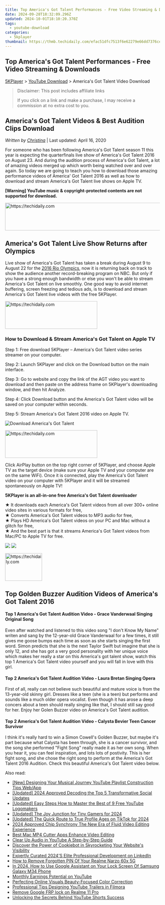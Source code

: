 ```yaml
---
title: Top America's Got Talent Performances - Free Video Streaming & Downloads
date: 2024-09-28T18:32:09.296Z
updated: 2024-10-01T18:10:20.370Z
tags:
  - youtube-download
categories:
  - 5kplayer
thumbnail: https://thmb.techidaily.com/efac51dfc7513f6e62279e66dd7376ce64f0f15cd255e5dc5db28c7cff1f9e3c.jpg
---
```


## Top America's Got Talent Performances - Free Video Streaming & Downloads

[5KPlayer](https://tools.techidaily.com/5kplayer/products/) \> [YouTube Download](https://tools.techidaily.com/5kplayer/youtube-download/) \> America's Got Talent Video Download 

>  Disclaimer: This post includes affiliate links
>
>  If you click on a link and make a purchase, I may receive a commission at no extra cost to you.
>

## America's Got Talent Videos & Best Audition Clips Download

 _Written by [Christina](https://www.quora.com/profile/Christina-148)_ | Last updated: April 16, 2020 

For someone who has been following America's Got Talent season 11 this year is expecting the quarterfinals live show of America's Got Talent 2016 on August 23\. And during the audition process of America's Got Talent, a lot of amazing videos merged up which worth being watched over and over again. So today we are going to teach you how to download those amazing performance videos of America' Got Talent 2016 as well as how to download and stream America's Got Talent live shows on Apple TV. 

**\[Warning\] YouTube music & copyright-protected contents are not supported for download.**

<!-- affiliate ads begin -->
<a href="https://appsumo.8odi.net/c/5597632/2100542/7443" target="_top" id="2100542">
  <img src="//a.impactradius-go.com/display-ad/7443-2100542" border="0" alt="https://techidaily.com" width="728" height="90"/>
</a>
<img height="0" width="0" src="https://appsumo.8odi.net/i/5597632/2100542/7443" style="position:absolute;visibility:hidden;" border="0" />
<!-- affiliate ads end -->

## America's Got Talent Live Show Returns after Olympics

Live show of America's Got Talent has taken a break during August 9 to August 22 for the [2016 Rio Olympics](https://tools.techidaily.com/5kplayer/airplay/), now it is returning back on track to show the audience another record-breaking program on NBC. But only if you have a strong enough bandwidth or else you won't be able to stream America's Got Talent on live smoothly. One good way to avoid internet buffering, screen freezing and tedious ads, is to download and stream America's Got Talent live videos with the free 5KPlayer. 

<!-- affiliate ads begin -->
<a href="https://aligracehair.sjv.io/c/5597632/2135399/19272" target="_top" id="2135399">
  <img src="//a.impactradius-go.com/display-ad/19272-2135399" border="0" alt="https://techidaily.com" width="300" height="90"/>
</a>
<img height="0" width="0" src="https://aligracehair.sjv.io/i/5597632/2135399/19272" style="position:absolute;visibility:hidden;" border="0" />
<!-- affiliate ads end -->

### How to Download & Stream America's Got Talent on Apple TV

 Step 1: Free download 5KPlayer – America's Got Talent video series streamer on your computer. 

Step 2: Launch 5KPlayer and click on the Download button on the main interface. 

Step 3: Go to website and copy the link of the AGT video you want to download and then paste on the address frame on 5KPlayer's downloading window, and then hit Analyze. 

Step 4: Click Download button and the America's Got Talent video will be saved on your computer within seconds. 

Step 5: Stream America's Got Talent 2016 video on Apple TV. 

![Download America's Got Talent](https://www.5kplayer.com/youtube-download/img/agt-downloads.jpg) 

<!-- affiliate ads begin -->
<a href="https://aligracehair.sjv.io/c/5597632/1918661/19272" target="_top" id="1918661">
  <img src="//a.impactradius-go.com/display-ad/19272-1918661" border="0" alt="https://techidaily.com" width="300" height="90"/>
</a>
<img height="0" width="0" src="https://aligracehair.sjv.io/i/5597632/1918661/19272" style="position:absolute;visibility:hidden;" border="0" />
<!-- affiliate ads end -->

Click AirPlay button on the top right corner of 5KPlayer, and choose Apple TV as the target device (make sure your Apple TV and your computer are on the same WiFi). Once it is connected, play the America's Got Talent video on your computer with 5KPlayer and it will be streamed spontaneously on Apple TV!

**5KPlayer is an all-in-one free America's Got Talent downloader** 

★ It downloads each America's Got Talent videos from all over 300+ online video sites in various formats for free,   
★ Converts America's Got Talent videos to MP3 audio for free,   
★ Plays HD America's Got Talent videos on your PC and Mac without a glitch for free,   
★ And the best part is that it streams America's Got Talent videos from Mac/PC to Apple TV for free.

[![](https://www.5kplayer.com/youtube-download/../button/freedownwhitewin.png)](https://tools.techidaily.com/5kplayer/products/) [![](https://www.5kplayer.com/youtube-download/../button/freedownbackmac.png)](https://tools.techidaily.com/5kplayer/products/) 

<!-- affiliate ads begin -->
<a href="https://aligracehair.sjv.io/c/5597632/2135407/19272" target="_top" id="2135407">
  <img src="//a.impactradius-go.com/display-ad/19272-2135407" border="0" alt="https://techidaily.com" width="120" height="90"/>
</a>
<img height="0" width="0" src="https://aligracehair.sjv.io/i/5597632/2135407/19272" style="position:absolute;visibility:hidden;" border="0" />
<!-- affiliate ads end -->

## Top Golden Buzzer Audition Videos of America's Got Talent 2016

#### **Top 1 America's Got Talent Audition Video - Grace Vanderwaal Singing Original Song**

Even after watched and listened to this video song "I don't Know My Name" writen and sang by the 12-year-old Grace Vanderwaal for a few times, it still gives me goose bumps each time as soon as she starts singing the first word. Simon predicts that she is the next Taylor Swift but imagine that she is only 12, and she has got a very good personality with her unique voice which makes her really a star on this America's got talent show, watch this top 1 America's Got Talent video yourself and you will fall in love with this girl.

#### **Top 2 America's Got Talent Audition Video - Laura Bretan Singing Opera**

First of all, really can not believe such beautiful and mature voice is from the 13-year-old skinny girl. Dresses like a teen (she is a teen) but performs and sounds like a much older opera vocalist. Even though it has arose a deep concers about a teen should really singing like that, I should still say good for her. Enjoy her Golen Buzzer video on America's Got Talent audition. 

#### **Top 2 America's Got Talent Audition Video - Calysta Bevier Teen Cancer Survivor**

I think it's really hard to win a Simon Cowell's Golden Buzzer, but maybe it's part because what Calysta has been through, she is a cancer survivor, and the song she performed "Fight Song" really made it as her own song. When you hear it, you can feel inspiration, and lots lots of postivity. This is her fight song, and she chose the right song to perform at the America's Got Talent 2016 Audition. Check this beautiful America's Got Talent video below.

<ins class="adsbygoogle"
     style="display:block"
     data-ad-format="autorelaxed"
     data-ad-client="ca-pub-7571918770474297"
     data-ad-slot="1223367746"></ins>

<ins class="adsbygoogle"
     style="display:block"
     data-ad-client="ca-pub-7571918770474297"
     data-ad-slot="8358498916"
     data-ad-format="auto"
     data-full-width-responsive="true"></ins>

<span class="atpl-alsoreadstyle">Also read:</span>
<div><ul>
<li><a href="https://youtube-video-recordings.techidaily.com/new-designing-your-musical-journey-youtube-playlist-construction-tips-webapp/"><u>[New] Designing Your Musical Journey YouTube Playlist Construction Tips Web/App</u></a></li>
<li><a href="https://facebook-clips.techidaily.com/updated-2024-approved-decoding-the-top-5-transformative-social-updates/"><u>[Updated] 2024 Approved Decoding the Top 5 Transformative Social Updates</u></a></li>
<li><a href="https://youtube-video-recordings.techidaily.com/updated-easy-steps-how-to-master-the-best-of-9-free-youtube-logomakers/"><u>[Updated] Easy Steps How to Master the Best of 9 Free YouTube Logomakers</u></a></li>
<li><a href="https://desktop-recording.techidaily.com/updated-the-joy-junction-for-tiny-gamers-for-2024/"><u>[Updated] The Joy Junction for Tiny Gamers for 2024</u></a></li>
<li><a href="https://fox-boxes.techidaily.com/updated-the-quick-route-to-true-profile-ages-on-tiktok-for-2024/"><u>[Updated] The Quick Route to True Profile Ages on TikTok for 2024</u></a></li>
<li><a href="https://extra-resources.techidaily.com/2024-approved-chip-synchrony-the-new-era-of-fluid-video-editing-experience/"><u>2024 Approved Chip Synchrony The New Era of Fluid Video Editing Experience</u></a></li>
<li><a href="https://youtube-video-recordings.techidaily.com/best-mac-mp4-cutter-apps-enhance-video-editing/"><u>Best Mac MP4 Cutter Apps Enhance Video Editing</u></a></li>
<li><a href="https://youtube-video-recordings.techidaily.com/clear-up-audio-in-youtube-a-step-by-step-guide/"><u>Clear Up Audio in YouTube A Step-by-Step Guide</u></a></li>
<li><a href="https://data-safeguard.techidaily.com/discover-the-power-of-cookiebot-in-skyrocketing-your-websites-visibility/"><u>Discover the Power of Cookiebot in Skyrocketing Your Website's Visibility</u></a></li>
<li><a href="https://buynow-reviews.techidaily.com/expertly-curated-2024s-elite-professional-development-on-linkedin/"><u>Expertly Curated 2024'S Elite Professional Development on LinkedIn</u></a></li>
<li><a href="https://easy-unlock-android.techidaily.com/how-to-remove-forgotten-pin-of-your-realme-narzo-60x-5g-by-drfone-android/"><u>How to Remove Forgotten PIN Of Your Realme Narzo 60x 5G</u></a></li>
<li><a href="https://android-unlock.techidaily.com/in-2024-how-to-use-google-assistant-on-your-lock-screen-of-samsung-galaxy-m34-phone-by-drfone-android/"><u>In 2024, How to Use Google Assistant on Your Lock Screen Of Samsung Galaxy M34 Phone</u></a></li>
<li><a href="https://youtube-video-recordings.techidaily.com/monthly-earnings-potential-on-youtube/"><u>Monthly Earnings Potential on YouTube</u></a></li>
<li><a href="https://youtube-video-recordings.techidaily.com/perfecting-online-visuals-beauty-focused-color-correction/"><u>Perfecting Online Visuals Beauty-Focused Color Correction</u></a></li>
<li><a href="https://youtube-video-recordings.techidaily.com/professional-tips-designing-youtube-trailers-in-filmora/"><u>Professional Tips Designing YouTube Trailers in Filmora</u></a></li>
<li><a href="https://techidaily.com/remove-google-frp-lock-on-realme-11-pro-by-drfone-android-unlock-remove-google-frp/"><u>Remove Google FRP lock on Realme 11 Pro</u></a></li>
<li><a href="https://youtube-video-recordings.techidaily.com/unlocking-the-secrets-behind-youtube-shorts-success/"><u>Unlocking the Secrets Behind YouTube Shorts Success</u></a></li>
</ul></div>

